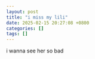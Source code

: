 ```yaml
---
layout: post
title: "i miss my lili"
date: 2025-02-15 20:27:08 +0800
categories: []
tags: []
---
```


i wanna see her so bad